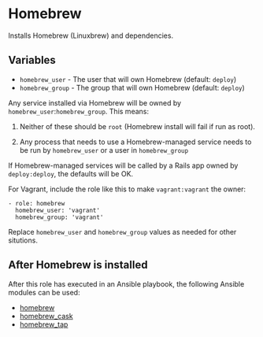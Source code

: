 # Homebrew

Installs Homebrew (Linuxbrew) and dependencies.


## Variables

* `homebrew_user` - The user that will own Homebrew (default: `deploy`)
* `homebrew_group` - The group that will own Homebrew (default: `deploy`)

Any service installed via Homebrew will be owned by `homebrew_user`:`homebrew_group`. This means:

1. Neither of these should be `root` (Homebrew install will fail if run as root).

2. Any process that needs to use a Homebrew-managed service needs to be run by `homebrew_user` or a user in `homebrew_group`

If Homebrew-managed services will be called by a Rails app owned by `deploy:deploy`, the defaults will be OK.

For Vagrant, include the role like this to make `vagrant:vagrant` the owner:

```
- role: homebrew
  homebrew_user: 'vagrant'
  homebrew_group: 'vagrant'
```

Replace `homebrew_user` and `homebrew_group` values as needed for other situtions.


## After Homebrew is installed

After this role has executed in an Ansible playbook, the following Ansible modules can be used:

* [homebrew](https://docs.ansible.com/ansible/latest/modules/homebrew_module.html)
* [homebrew_cask](https://docs.ansible.com/ansible/latest/modules/homebrew_cask_module.html)
* [homebrew_tap](https://docs.ansible.com/ansible/latest/modules/homebrew_tap_module.html)
